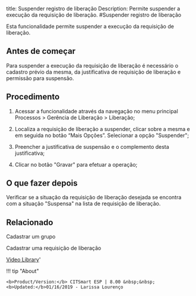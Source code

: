title:  Suspender registro de liberação 
Description: Permite suspender a execução da requisição de liberação. 
#Suspender registro de liberação

Esta funcionalidade permite suspender a execução da requisição de liberação.

Antes de começar
----------------

Para suspender a execução da requisição de liberação é necessário o cadastro
prévio da mesma, da justificativa de requisição de liberação e permissão para
suspensão.

Procedimento 
-------------

1.  Acessar a funcionalidade através da navegação no menu principal Processos \>
    Gerência de Liberação \> Liberação;

2.  Localiza a requisição de liberação a suspender, clicar sobre a mesma e em
    seguida no botão “Mais Opções”. Selecionar a opção "Suspender";

3.  Preencher a justificativa de suspensão e o complemento desta justificativa;

4.  Clicar no botão "Gravar" para efetuar a operação;

O que fazer depois
------------------

Verificar se a situação da requisição de liberação desejada se encontra com a
situação "Suspensa" na lista de requisição de liberação.

Relacionado
-----------

Cadastrar um grupo

Cadastrar uma requisição de liberação

<i class='fa fa-youtube-play  fa-2x' style='color:#97ce17;vertical-align: middle;'> </i> [Video Library](https://www.youtube.com/playlist?list=PLB5qK2uzf2RPc9F3kW8T8Mw2rtMylBEWC)'

!!! tip "About"

    <b>Product/Version:</b> CITSmart ESP | 8.00 &nbsp;&nbsp;
    <b>Updated:</b>01/16/2019 - Larissa Lourenço
